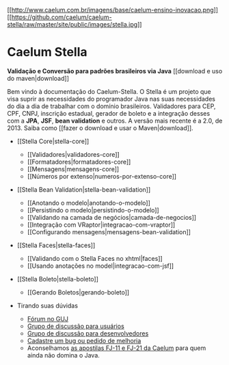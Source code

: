 [[http://www.caelum.com.br/imagens/base/caelum-ensino-inovacao.png]] [[https://github.com/caelum/caelum-stella/raw/master/site/public/images/stella.jpg]]

# Caelum Stella
**Validação e Conversão para padrões brasileiros via Java** [[download e uso do maven|download]]

Bem vindo à documentação do Caelum-Stella. O Stella é um projeto que visa suprir as necessidades do programador Java nas suas necessidades do dia a dia de trabalhar com o domínio brasileiros. Validadores para CEP, CPF, CNPJ, inscrição estadual, gerador de boleto e a integração desses com a **JPA**, **JSF**, **bean validation** e outros. A versão mais recente é a 2.0, de 2013. Saiba como [[fazer o download e usar o Maven|download]].

* [[Stella Core|stella-core]]
    * [[Validadores|validadores-core]]
    * [[Formatadores|formatadores-core]]
    * [[Mensagens|mensagens-core]]
    * [[Números por extenso|numeros-por-extenso-core]]

* [[Stella Bean Validation|stella-bean-validation]]
    * [[Anotando o modelo|anotando-o-modelo]]
    * [[Persistindo o modelo|persistindo-o-modelo]]
    * [[Validando na camada de negócios|camada-de-negocios]]
    * [[Integração com VRaptor|integracao-com-vraptor]]
    * [[Configurando mensagens|mensagens-bean-validation]]

* [[Stella Faces|stella-faces]]
    * [[Validando com o Stella Faces no xhtml|faces]]
    * [[Usando anotações no model|integracao-com-jsf]]

* [[Stella Boleto|stella-boleto]]
    * [[Gerando Boletos|gerando-boleto]]

* Tirando suas dúvidas
    * [Fórum no GUJ](http://www.guj.com.br/perguntas)
    * [Grupo de discussão para usuários](http://groups.google.com/group/caelum-stella-user)
    * [Grupo de discussão para desenvolvedores](http://groups.google.com/group/caelum-stella-dev)
    * [Cadastre um bug ou pedido de melhoria](https://github.com/caelum/caelum-stella/issues/)
    * Aconselhamos [as apostilas FJ-11 e FJ-21 da Caelum](http://www.caelum.com.br/apostilas/) para quem ainda não domina o Java.
